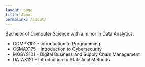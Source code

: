 ```yaml
---
layout: page
title: About
permalink: /about/
---
```


Bachelor of Computer Science with a minor in Data Analytics.

* COMPX101 - Introduction to Programming
* CSMAX175 - Introduction to Cybersecurity
* MGSYS101 - Digital Business and Supply Chain Management
* DATAX121 - Introduction to Statistical Methods

[jekyll-organization]: https://github.com/jekyll
